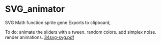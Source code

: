 # SVG_animator
SVG Math function sprite gene Exports to clipboard,

To do: 
animate the sliders with a tween.
random colors.
add simplex noise.
render animations.
[34svg-svg.pdf](https://github.com/inoculate23/SVG_animator/files/12089728/34svg-svg.pdf)
